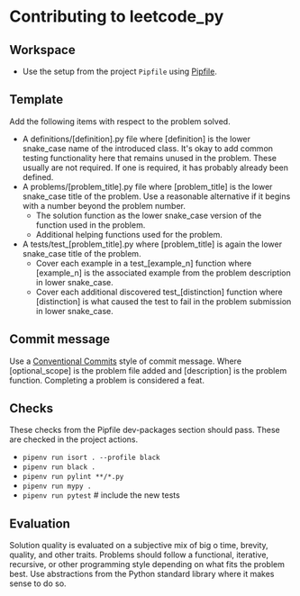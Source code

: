 # Contributing to leetcode_py

## Workspace

- Use the setup from the project `Pipfile` using [Pipfile](https://github.com/pypa/pipfile).

## Template

Add the following items with respect to the problem solved.

- A definitions/[definition].py file where [definition] is the lower snake_case name of the introduced class. It's okay to add common testing functionality here that remains unused in the problem. These usually are not required. If one is required, it has probably already been defined.
- A problems/[problem_title].py file where [problem_title] is the lower snake_case title of the problem. Use a reasonable alternative if it begins with a number beyond the problem number.
  - The solution function as the lower snake_case version of the function used in the problem.
  - Additional helping functions used for the problem.
- A tests/test\_[problem_title].py where [problem_title] is again the lower snake_case title of the problem.
  - Cover each example in a test\_[example_n] function where [example_n] is the associated example from the problem description in lower snake_case.
  - Cover each additional discovered test\_[distinction] function where [distinction] is what caused the test to fail in the problem submission in lower snake_case.

## Commit message

Use a [Conventional Commits](https://www.conventionalcommits.org/en/v1.0.0/) style of commit message. Where [optional_scope] is the problem file added and [description] is the problem function. Completing a problem is considered a feat.

## Checks

These checks from the Pipfile dev-packages section should pass. These are checked in the project actions.

- `pipenv run isort . --profile black`
- `pipenv run black .`
- `pipenv run pylint **/*.py`
- `pipenv run mypy .`
- `pipenv run pytest` # include the new tests

## Evaluation

Solution quality is evaluated on a subjective mix of big o time, brevity, quality, and other traits. Problems should follow a functional, iterative, recursive, or other programming style depending on what fits the problem best. Use abstractions from the Python standard library where it makes sense to do so.
